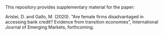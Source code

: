 This repository provides supplementary material for the paper:

Aristei, D. and Gallo, M. (2020). "Are female firms disadvantaged in accessing bank credit? Evidence from transition economies", International Journal of Emerging Markets, forthcoming.

